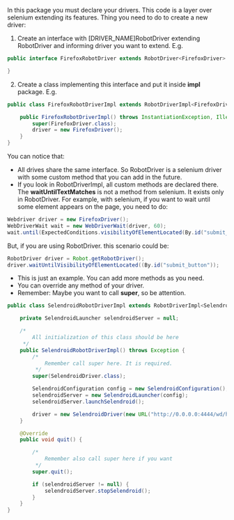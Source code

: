 In this package you must declare your drivers.
This code is a layer over selenium extending its features. Thing you need to do to create a new driver:

1. Create an interface with [DRIVER_NAME]RobotDriver extending RobotDriver and informing driver you want to extend. E.g.
```java
public interface FirefoxRobotDriver extends RobotDriver<FirefoxDriver> {

}
```

2. Create a class implementing this interface and put it inside **impl** package. E.g.
```java
public class FirefoxRobotDriverImpl extends RobotDriverImpl<FirefoxDriver> implements FirefoxRobotDriver {

    public FirefoxRobotDriverImpl() throws InstantiationException, IllegalAccessException {
        super(FirefoxDriver.class);
        driver = new FirefoxDriver();
    }
}
```

You can notice that:
- All drives share the same interface. So RobotDriver is a selenium driver with some custom method that you can add in the future.
- If you look in RobotDriverImpl, all custom methods are declared there. The **waitUntilTextMatches** is not a method from selenium. It exists only in RobotDriver.
For example, with selenium, if you want to wait until some element appears on the page, you need to do:
```java
Webdriver driver = new FirefoxDriver();
WebDriverWait wait = new WebDriverWait(driver, 60);
wait.until(ExpectedConditions.visibilityOfElementLocated(By.id("submit_button")));
```

But, if you are using RobotDriver. this scenario could be:

```java
RobotDriver driver = Robot.getRobotDriver();
driver.waitUntilVisibilityOfElementLocated((By.id("submit_button"));
```

- This is just an example. You can add more methods as you need.
- You can override any method of your driver.
- Remember: Maybe you want to call **super**, so be attention.
```java
public class SelendroidRobotDriverImpl extends RobotDriverImpl<SelendroidDriver> implements SelendroidRobotDriver {

    private SelendroidLauncher selendroidServer = null;

    /*
        All initialization of this class should be here
     */
    public SelendroidRobotDriverImpl() throws Exception {
        /*
            Remember call super here. It is required.
         */
        super(SelendroidDriver.class);

        SelendroidConfiguration config = new SelendroidConfiguration();
        selendroidServer = new SelendroidLauncher(config);
        selendroidServer.launchSelendroid();

        driver = new SelendroidDriver(new URL("http://0.0.0.0:4444/wd/hub/"), MobileCapabilities.buildToSelendroid());
    }

    @Override
    public void quit() {

        /*
            Remember also call super here if you want
         */
        super.quit();

        if (selendroidServer != null) {
            selendroidServer.stopSelendroid();
        }
    }
}

```
